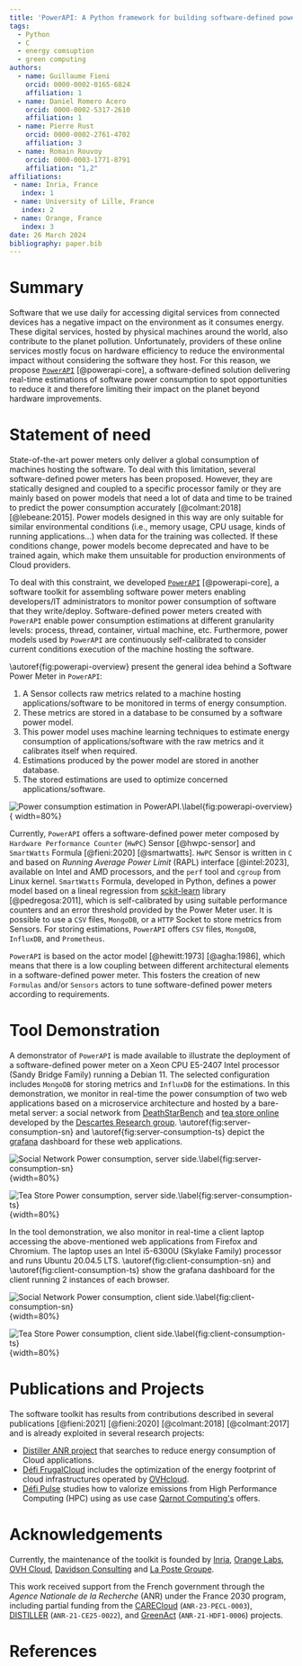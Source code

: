 ```yaml
---
title: 'PowerAPI: A Python framework for building software-defined power meters'
tags:
  - Python
  - C
  - energy comsuption
  - green computing
authors:
  - name: Guillaume Fieni
    orcid: 0000-0002-0165-6824
    affiliation: 1
  - name: Daniel Romero Acero
    orcid: 0000-0002-5317-2610
    affiliation: 1
  - name: Pierre Rust
    orcid: 0000-0002-2761-4702
    affiliation: 3
  - name: Romain Rouvoy
    orcid: 0000-0003-1771-8791
    affiliation: "1,2"
affiliations:
 - name: Inria, France
   index: 1
 - name: University of Lille, France
   index: 2
 - name: Orange, France
   index: 3
date: 26 March 2024
bibliography: paper.bib
---
```


# Summary

Software that we use daily for accessing digital services from connected devices has a negative impact on the environment as it consumes energy. These digital services, hosted by physical machines around the world, also contribute to the planet pollution. Unfortunately, providers of these online services mostly focus on hardware efficiency to reduce the environmental impact without considering the software they host. For this reason, we propose [`PowerAPI`](https://powerapi.org/) [@powerapi-core], a software-defined solution delivering real-time estimations of software power consumption to spot opportunities to reduce it and therefore limiting their impact on the planet beyond hardware improvements.


# Statement of need

State-of-the-art power meters only deliver a global consumption of machines hosting the software. To deal with this limitation, several software-defined power meters has been proposed. However, they are statically designed and coupled to a specific processor family or they are mainly based on power models that need a lot of data and time to be trained to predict the power consumption accurately [@colmant:2018] [@lebeane:2015]. Power models designed in this way are only suitable for similar environmental conditions (i.e., memory usage, CPU usage, kinds of running applications...) when data for the training was collected. If these conditions change, power models become deprecated and have to be trained again, which make them unsuitable for production environments of Cloud providers.

To deal with this constraint, we developed [`PowerAPI`](https://powerapi.org/) [@powerapi-core], a software toolkit for assembling software power meters enabling developers/IT administrators to monitor power consumption of software that they write/deploy. Software-defined power meters created with `PowerAPI` enable power consumption estimations at different granularity levels: process, thread, container, virtual machine, etc. Furthermore, power models used by `PowerAPI` are continuously self-calibrated to consider current conditions execution of the machine hosting the software.  

\autoref{fig:powerapi-overview} present the general idea behind a Software Power Meter in `PowerAPI`:

1. A Sensor collects raw metrics related to a machine hosting applications/software to be monitored in terms of energy consumption.
2. These metrics are stored in a database to be consumed by a software power model.
3. This power model uses machine learning techniques to estimate energy consumption of applications/software with the raw metrics and it calibrates itself when required.
4. Estimations produced by the power model are stored in another database.
5. The stored estimations are used to optimize concerned applications/software.      

![Power consumption estimation in PowerAPI.\label{fig:powerapi-overview}](powerapi-overview.png){ width=80%}

Currently, `PowerAPI` offers a software-defined power meter composed by `Hardware Performance Counter` (`HwPC`) Sensor [@hwpc-sensor] and `SmartWatts` Formula [@fieni:2020] [@smartwatts]. `HwPC` Sensor is written in `C` and based on _Running Average Power Limit_ (RAPL) interface [@intel:2023], available on Intel and AMD processors,  and the `perf` tool and `cgroup` from Linux kernel. `SmartWatts` Formula, developed in Python, defines a power model based on a lineal regression from [sckit-learn](https://scikit-learn.org/stable/) library [@pedregosa:2011], which is self-calibrated by using suitable performance counters and an error threshold provided by the Power Meter user. It is possible to use a `CSV` files, `MongoDB`, or a `HTTP` Socket to store metrics from Sensors. For storing estimations, `PowerAPI` offers `CSV` files, `MongoDB`, `InfluxDB`, and `Prometheus`.

`PowerAPI` is based on the actor model [@hewitt:1973] [@agha:1986], which means that there is a low coupling between different architectural elements in a software-defined power meter. This fosters the creation of new `Formulas` and/or `Sensors` actors to tune software-defined power meters according to requirements.

# Tool Demonstration

A demonstrator of `PowerAPI` is made available to illustrate the deployment of a software-defined power meter on a Xeon CPU E5-2407 Intel processor (Sandy Bridge Family) running a Debian 11. The selected configuration includes `MongoDB` for storing metrics and `InfluxDB` for the estimations.
In this demonstration, we monitor in real-time the power consumption of two web applications based on a microservice architecture and hosted by a bare-metal server: a social network from [DeathStarBench](https://github.com/delimitrou/DeathStarBench) and [tea store online](https://github.com/DescartesResearch/TeaStore) developed by the [Descartes Research group](https://se.informatik.uni-wuerzburg.de/). \autoref{fig:server-consumption-sn} and \autoref{fig:server-consumption-ts} depict the [grafana](https://grafana.com/) dashboard for these web applications.

![Social Network Power consumption, server side.\label{fig:server-consumption-sn}](server-consumption-sn.png){width=80%}

![Tea Store Power consumption, server side.\label{fig:server-consumption-ts}](server-consumption-ts.png){width=80%}

In the tool demonstration, we also monitor in real-time a client laptop accessing the above-mentioned web applications from Firefox and Chromium. The laptop uses an Intel i5-6300U (Skylake Family) processor and runs Ubuntu 20.04.5 LTS. \autoref{fig:client-consumption-sn} and \autoref{fig:client-consumption-ts}  show the grafana dashboard for the client running 2 instances of each browser.

![Social Network Power consumption, client side.\label{fig:client-consumption-sn}](client-consumption-sn.png){width=80%}

![Tea Store Power consumption, client side.\label{fig:client-consumption-ts}](client-consumption-ts.png){width=80%}



# Publications and Projects
The software toolkit has results from contributions described in several publications [@fieni:2021] [@fieni:2020] [@colmant:2018] [@colmant:2017] and is already exploited in several research projects:

  - [Distiller ANR project](https://distiller.cloud) that searches to reduce energy consumption of Cloud applications.
  - [Défi FrugalCloud](https://www.inria.fr/fr/inria-ovhcloud) includes the optimization of the energy footprint of cloud infrastructures operated by [OVHcloud](https://www.ovhcloud.com/).
  - [Défi Pulse](https://www.inria.fr/fr/pulse-defi-qarnot-computing-ademe-calcul-intensif-hpc-environnement) studies how to valorize emissions from High Performance Computing (HPC) using as use case [Qarnot Computing's](https://qarnot.com/) offers.


# Acknowledgements

Currently, the maintenance of the toolkit is founded by [Inria](https://www.inria.fr/en), [Orange Labs](https://lelab.orange.fr/), [OVH Cloud](https://www.ovhcloud.com/en/), [Davidson Consulting](https://www.davidson.fr/) and [La Poste Groupe](https://www.lapostegroupe.com/en).

This work received support from the French government through the _Agence Nationale de la Recherche_ (ANR) under the France 2030 program, including partial funding from the [CARECloud](https://carecloud.irisa.fr) (`ANR-23-PECL-0003`), [DISTILLER](https://anr.fr/Projet-ANR-21-CE25-0022) (`ANR-21-CE25-0022`), and [GreenAct](https://anr.fr/Projet-ANR-21-HDF1-0006) (`ANR-21-HDF1-0006`) projects.

# References
